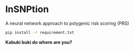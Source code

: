 # InSNPtion
A neural network approach to polygenic risk scoring (PRS)

```bash
pip install -r requirement.txt
```

**Kabuki buki do where are you?** 
